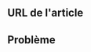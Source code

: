 <!---
Welcome to the documentation repository for Office Scripts.

To report an issue with the Office Scripts documentation, please provide the article URL and describe the issue below. Alternatively, if you want to submit a pull request with your recommended documentation changes, we will review your contributions and update our documentation accordingly.

If your issue is not related to the Office Scripts documentation, please post it to one of the following channels instead:

- To ask a question about designing Office Scripts or the Office.js API that runs Office Scripts, post your question to Stack Overflow and tag it with the "office-scripts" tag (https://stackoverflow.com/questions/tagged/office-scripts).

- To report an issue with the Office.js API or platform, create the issue in the OfficeDev/office-js repository (https://github.com/OfficeDev/office-js), which members of the product team monitor for customer-reported issues.
-->

<!--- Provide a general summary of the documentation issue in the Title above -->

## <a name="article-url"></a>URL de l'article
<!-- Provide the URL of the article that this documentation issue relates to -->

## <a name="issue"></a>Problème
<!-- Provide a thorough description of the documentation issue -->
